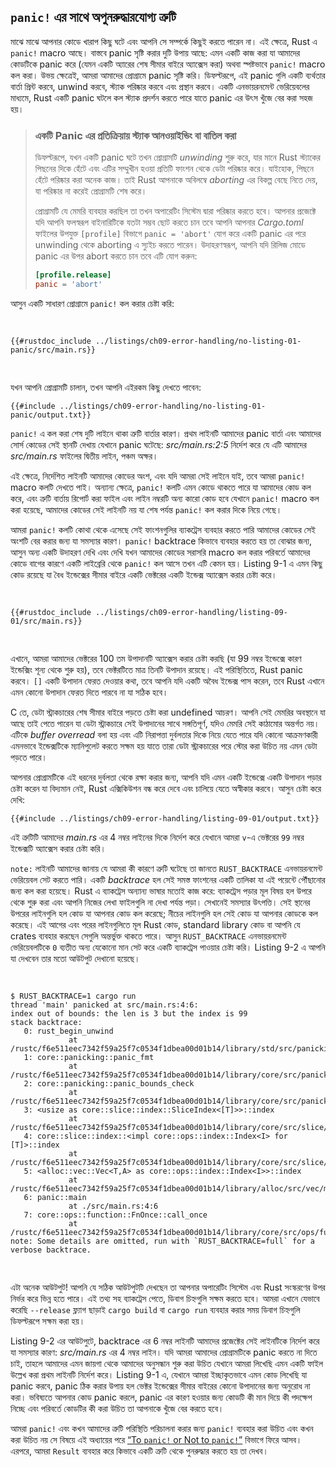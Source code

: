 ## `panic!` এর সাথে অপুনরুদ্ধারযোগ্য ত্রুটি

মাঝে মাঝে আপনার কোডে খারাপ কিছু ঘটে এবং আপনি সে সম্পর্কে কিছুই করতে পারেন না। এই ক্ষেত্রে, Rust এ `panic!` macro আছে। বাস্তবে panic সৃষ্টি করার দুটি উপায় আছে: এমন একটি কাজ করা যা আমাদের কোডটিকে panic করে (যেমন একটি অ্যারের শেষ সীমার বাইরে অ্যাক্সেস করা) অথবা স্পষ্টভাবে `panic!` macro কল করা। উভয় ক্ষেত্রেই, আমরা আমাদের প্রোগ্রামে panic সৃষ্টি করি। ডিফল্টরূপে, এই panic গুলি একটি ব্যর্থতার বার্তা প্রিন্ট করবে, unwind করবে, স্ট্যাক পরিষ্কার করবে এবং প্রস্থান করবে। একটি এনভায়রনমেন্ট ভেরিয়েবলের মাধ্যমে, Rust একটি panic ঘটলে কল স্ট্যাক প্রদর্শন করতে পারে যাতে panic এর উৎস খুঁজে বের করা সহজ হয়।

> ### একটি Panic এর প্রতিক্রিয়ায় স্ট্যাক আনওয়াইন্ডিং বা বাতিল করা
>
> ডিফল্টরূপে, যখন একটি panic ঘটে তখন প্রোগ্রামটি _unwinding_ শুরু করে, যার মানে Rust স্ট্যাকের পিছনের দিকে হেঁটে এবং এটির সম্মুখীন হওয়া প্রতিটি ফাংশন থেকে ডেটা পরিষ্কার করে। যাইহোক, পিছনে হেঁটে পরিষ্কার করা অনেক কাজ। তাই Rust আপনাকে অবিলম্বে _aborting_ এর বিকল্প বেছে নিতে দেয়, যা পরিষ্কার না করেই প্রোগ্রামটি শেষ করে।
>
> প্রোগ্রামটি যে মেমরি ব্যবহার করছিল তা তখন অপারেটিং সিস্টেম দ্বারা পরিষ্কার করতে হবে। আপনার প্রজেক্টে যদি আপনি ফলস্বরূপ বাইনারিটিকে যতটা সম্ভব ছোট করতে চান তবে আপনি আপনার _Cargo.toml_ ফাইলের উপযুক্ত `[profile]` বিভাগে `panic = 'abort'` যোগ করে একটি panic এর পরে unwinding থেকে aborting এ স্যুইচ করতে পারেন। উদাহরণস্বরূপ, আপনি যদি রিলিজ মোডে panic এর উপর abort করতে চান তবে এটি যোগ করুন:
>
> ```toml
> [profile.release]
> panic = 'abort'
> ```

আসুন একটি সাধারণ প্রোগ্রামে `panic!` কল করার চেষ্টা করি:

<Listing file-name="src/main.rs">

```rust,should_panic,panics
{{#rustdoc_include ../listings/ch09-error-handling/no-listing-01-panic/src/main.rs}}
```

</Listing>

যখন আপনি প্রোগ্রামটি চালান, তখন আপনি এইরকম কিছু দেখতে পাবেন:

```console
{{#include ../listings/ch09-error-handling/no-listing-01-panic/output.txt}}
```

`panic!` এ কল করা শেষ দুটি লাইনে থাকা ত্রুটি বার্তার কারণ। প্রথম লাইনটি আমাদের panic বার্তা এবং আমাদের সোর্স কোডের সেই স্থানটি দেখায় যেখানে panic ঘটেছে: _src/main.rs:2:5_ নির্দেশ করে যে এটি আমাদের _src/main.rs_ ফাইলের দ্বিতীয় লাইন, পঞ্চম অক্ষর।

এই ক্ষেত্রে, নির্দেশিত লাইনটি আমাদের কোডের অংশ, এবং যদি আমরা সেই লাইনে যাই, তবে আমরা `panic!` macro কলটি দেখতে পাই। অন্যান্য ক্ষেত্রে, `panic!` কলটি এমন কোডে থাকতে পারে যা আমাদের কোড কল করে, এবং ত্রুটি বার্তায় রিপোর্ট করা ফাইল এবং লাইন নম্বরটি অন্য কারো কোড হবে যেখানে `panic!` macro কল করা হয়েছে, আমাদের কোডের সেই লাইনটি নয় যা শেষ পর্যন্ত `panic!` কল করার দিকে নিয়ে গেছে।

<!-- Old heading. Do not remove or links may break. -->

<a id="using-a-panic-backtrace"></a>

আমরা `panic!` কলটি কোথা থেকে এসেছে সেই ফাংশনগুলির ব্যাকট্রেস ব্যবহার করতে পারি আমাদের কোডের সেই অংশটি বের করার জন্য যা সমস্যার কারণ। `panic!` backtrace কিভাবে ব্যবহার করতে হয় তা বোঝার জন্য, আসুন অন্য একটি উদাহরণ দেখি এবং দেখি যখন আমাদের কোডের সরাসরি macro কল করার পরিবর্তে আমাদের কোডে বাগের কারণে একটি লাইব্রেরি থেকে `panic!` কল আসে তখন এটি কেমন হয়। Listing 9-1 এ এমন কিছু কোড রয়েছে যা বৈধ ইন্ডেক্সের সীমার বাইরে একটি ভেক্টরের একটি ইন্ডেক্স অ্যাক্সেস করার চেষ্টা করে।

<Listing number="9-1" file-name="src/main.rs" caption="একটি ভেক্টরের শেষ সীমার বাইরের একটি উপাদান অ্যাক্সেস করার চেষ্টা, যা `panic!` এ কল করার কারণ হবে">

```rust,should_panic,panics
{{#rustdoc_include ../listings/ch09-error-handling/listing-09-01/src/main.rs}}
```

</Listing>

এখানে, আমরা আমাদের ভেক্টরের 100 তম উপাদানটি অ্যাক্সেস করার চেষ্টা করছি (যা 99 নম্বর ইন্ডেক্সে কারণ ইন্ডেক্সিং শূন্য থেকে শুরু হয়), তবে ভেক্টরটিতে মাত্র তিনটি উপাদান রয়েছে। এই পরিস্থিতিতে, Rust panic করবে। `[]` একটি উপাদান ফেরত দেওয়ার কথা, তবে আপনি যদি একটি অবৈধ ইন্ডেক্স পাস করেন, তবে Rust এখানে এমন কোনো উপাদান ফেরত দিতে পারবে না যা সঠিক হবে।

C তে, ডেটা স্ট্রাকচারের শেষ সীমার বাইরে পড়তে চেষ্টা করা undefined আচরণ। আপনি সেই মেমরির অবস্থানে যা আছে তাই পেতে পারেন যা ডেটা স্ট্রাকচারে সেই উপাদানের সাথে সঙ্গতিপূর্ণ, যদিও মেমরি সেই কাঠামোর অন্তর্গত নয়। এটিকে _buffer overread_ বলা হয় এবং এটি নিরাপত্তা দুর্বলতার দিকে নিয়ে যেতে পারে যদি কোনো আক্রমণকারী এমনভাবে ইন্ডেক্সটিকে ম্যানিপুলেট করতে সক্ষম হয় যাতে তারা ডেটা স্ট্রাকচারের পরে স্টোর করা উচিত নয় এমন ডেটা পড়তে পারে।

আপনার প্রোগ্রামটিকে এই ধরনের দুর্বলতা থেকে রক্ষা করার জন্য, আপনি যদি এমন একটি ইন্ডেক্সে একটি উপাদান পড়ার চেষ্টা করেন যা বিদ্যমান নেই, Rust এক্সিকিউশন বন্ধ করে দেবে এবং চালিয়ে যেতে অস্বীকার করবে। আসুন চেষ্টা করে দেখি:

```console
{{#include ../listings/ch09-error-handling/listing-09-01/output.txt}}
```

এই ত্রুটিটি আমাদের _main.rs_ এর 4 নম্বর লাইনের দিকে নির্দেশ করে যেখানে আমরা `v`-এ ভেক্টরের `99` নম্বর ইন্ডেক্সটি অ্যাক্সেস করার চেষ্টা করি।

`note:` লাইনটি আমাদের জানায় যে আমরা কী কারণে ত্রুটি ঘটেছে তা জানতে `RUST_BACKTRACE` এনভায়রনমেন্ট ভেরিয়েবল সেট করতে পারি। একটি _backtrace_ হল সেই সমস্ত ফাংশনের একটি তালিকা যা এই পয়েন্টে পৌঁছানোর জন্য কল করা হয়েছে। Rust এ ব্যাকট্রেস অন্যান্য ভাষার মতোই কাজ করে: ব্যাকট্রেস পড়ার মূল বিষয় হল উপরে থেকে শুরু করা এবং আপনি নিজের লেখা ফাইলগুলি না দেখা পর্যন্ত পড়া। সেখানেই সমস্যার উৎপত্তি। সেই স্থানের উপরের লাইনগুলি হল কোড যা আপনার কোড কল করেছে; নীচের লাইনগুলি হল সেই কোড যা আপনার কোডকে কল করেছে। এই আগের এবং পরের লাইনগুলিতে মূল Rust কোড, standard library কোড বা আপনি যে crates ব্যবহার করছেন সেগুলি অন্তর্ভুক্ত থাকতে পারে। আসুন `RUST_BACKTRACE` এনভায়রনমেন্ট ভেরিয়েবলটিকে `0` ব্যতীত অন্য যেকোনো মান সেট করে একটি ব্যাকট্রেস পাওয়ার চেষ্টা করি। Listing 9-2 এ আপনি যা দেখবেন তার মতো আউটপুট দেখানো হয়েছে।

<!-- manual-regeneration
cd listings/ch09-error-handling/listing-09-01
RUST_BACKTRACE=1 cargo run
copy the backtrace output below
check the backtrace number mentioned in the text below the listing
-->

<Listing number="9-2" caption="পরিবেশ ভেরিয়েবল `RUST_BACKTRACE` সেট করা হলে `panic!` এ কল করার মাধ্যমে তৈরি ব্যাকট্রেস প্রদর্শিত হয়">

```console
$ RUST_BACKTRACE=1 cargo run
thread 'main' panicked at src/main.rs:4:6:
index out of bounds: the len is 3 but the index is 99
stack backtrace:
   0: rust_begin_unwind
             at /rustc/f6e511eec7342f59a25f7c0534f1dbea00d01b14/library/std/src/panicking.rs:662:5
   1: core::panicking::panic_fmt
             at /rustc/f6e511eec7342f59a25f7c0534f1dbea00d01b14/library/core/src/panicking.rs:74:14
   2: core::panicking::panic_bounds_check
             at /rustc/f6e511eec7342f59a25f7c0534f1dbea00d01b14/library/core/src/panicking.rs:276:5
   3: <usize as core::slice::index::SliceIndex<[T]>>::index
             at /rustc/f6e511eec7342f59a25f7c0534f1dbea00d01b14/library/core/src/slice/index.rs:302:10
   4: core::slice::index::<impl core::ops::index::Index<I> for [T]>::index
             at /rustc/f6e511eec7342f59a25f7c0534f1dbea00d01b14/library/core/src/slice/index.rs:16:9
   5: <alloc::vec::Vec<T,A> as core::ops::index::Index<I>>::index
             at /rustc/f6e511eec7342f59a25f7c0534f1dbea00d01b14/library/alloc/src/vec/mod.rs:2920:9
   6: panic::main
             at ./src/main.rs:4:6
   7: core::ops::function::FnOnce::call_once
             at /rustc/f6e511eec7342f59a25f7c0534f1dbea00d01b14/library/core/src/ops/function.rs:250:5
note: Some details are omitted, run with `RUST_BACKTRACE=full` for a verbose backtrace.
```

</Listing>

এটা অনেক আউটপুট! আপনি যে সঠিক আউটপুটটি দেখছেন তা আপনার অপারেটিং সিস্টেম এবং Rust সংস্করণের উপর নির্ভর করে ভিন্ন হতে পারে। এই তথ্য সহ ব্যাকট্রেস পেতে, ডিবাগ চিহ্নগুলি সক্ষম করতে হবে। আমরা এখানে যেভাবে করেছি `--release` ফ্ল্যাগ ছাড়াই `cargo build` বা `cargo run` ব্যবহার করার সময় ডিবাগ চিহ্নগুলি ডিফল্টরূপে সক্ষম করা হয়।

Listing 9-2 এর আউটপুটে, backtrace এর 6 নম্বর লাইনটি আমাদের প্রজেক্টের সেই লাইনটিকে নির্দেশ করে যা সমস্যার কারণ: _src/main.rs_ এর 4 নম্বর লাইন। যদি আমরা আমাদের প্রোগ্রামটিকে panic করতে না দিতে চাই, তাহলে আমাদের এমন জায়গা থেকে আমাদের অনুসন্ধান শুরু করা উচিত যেখানে আমরা লিখেছি এমন একটি ফাইল উল্লেখ করা প্রথম লাইনটি নির্দেশ করে। Listing 9-1 এ, যেখানে আমরা ইচ্ছাকৃতভাবে এমন কোড লিখেছি যা panic করবে, panic ঠিক করার উপায় হল ভেক্টর ইন্ডেক্সের সীমার বাইরের কোনো উপাদানের জন্য অনুরোধ না করা। ভবিষ্যতে আপনার কোড panic করলে, panic এর কারণ হওয়ার জন্য কোডটি কী মান দিয়ে কী পদক্ষেপ নিচ্ছে এবং পরিবর্তে কোডটির কী করা উচিত তা আপনাকে খুঁজে বের করতে হবে।

আমরা `panic!` এবং কখন আমাদের ত্রুটি পরিস্থিতি পরিচালনা করার জন্য `panic!` ব্যবহার করা উচিত এবং কখন করা উচিত নয় সে বিষয়ে এই অধ্যায়ের পরে [“To `panic!` or Not to `panic!`”][to-panic-or-not-to-panic]<!-- ignore --> বিভাগে ফিরে আসব। এরপরে, আমরা `Result` ব্যবহার করে কিভাবে একটি ত্রুটি থেকে পুনরুদ্ধার করতে হয় তা দেখব।

[to-panic-or-not-to-panic]: ch09-03-to-panic-or-not-to-panic.html#to-panic-or-not-to-panic
